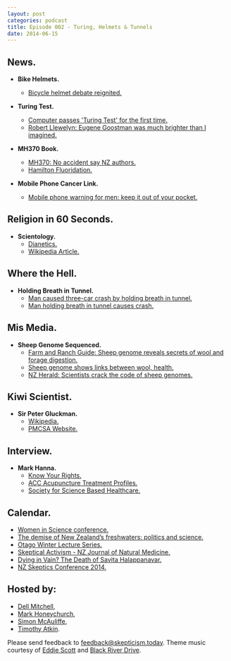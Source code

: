 ```yaml
---
layout: post
categories: podcast
title: Episode 002 - Turing, Helmets & Tunnels
date: 2014-06-15
---
```


## News.

- **Bike Helmets.**
  - [Bicycle helmet debate reignited.](http://www.stuff.co.nz/national/health/10154986/Helmet-debate-reignited)

- **Turing Test.**
  - [Computer passes 'Turing Test' for the first time.](http://www.telegraph.co.uk/technology/news/10884839/Computer-passes-Turing-Test-for-the-first-time-after-convincing-users-it-is-human.html)
  - [Robert Llewelyn: Eugene Goostman was much brighter than I imagined.](http://www.theguardian.com/science/2014/jun/09/turing-test-eugene-goostman)

- **MH370 Book.**
  - [MH370: No accident say NZ authors.](http://www.stuff.co.nz/world/asia/10156897/MH370-No-accident-say-NZ-authors)
  - [Hamilton Fluoridation.](http://www.stuff.co.nz/waikato-times/news/8792541/Hamilton-may-go-to-referendum-on-fluoride)

- **Mobile Phone Cancer Link.**
  - [Mobile phone warning for men: keep it out of your pocket.](http://www.nzherald.co.nz/lifestyle/news/article.cfm?c_id=6&objectid=11271152)

## Religion in 60 Seconds.

- **Scientology.**
  - [Dianetics.](http://www.dianetics.org/)
  - [Wikipedia Article.](https://en.wikipedia.org/wiki/Scientology)

## Where the Hell.

- **Holding Breath in Tunnel.**
  - [Man caused three-car crash by holding breath in tunnel.](http://www.theguardian.com/world/2014/may/26/oregon-man-three-car-crash-holding-breath-tunnel)
  - [Man holding breath in tunnel causes crash.](http://talkingpointsmemo.com/news/man-holds-breath-causes-crash)

## Mis Media.

- **Sheep Genome Sequenced.**
  - [Farm and Ranch Guide: Sheep genome reveals secrets of wool and forage digestion.](http://www.farmandranchguide.com/news/livestock/sheep-genome-reveals-secrets-of-wool-and-forage-digestion/article_268a8576-edb2-11e3-85df-001a4bcf887a.html)
  - [Sheep genome shows links between wool, health.](http://www.arabnews.com/news/583646)
  - [NZ Herald: Scientists crack the code of sheep genomes.](http://www.nzherald.co.nz/nz/news/article.cfm?c_id=1&objectid=11269087)

## Kiwi Scientist.

- **Sir Peter Gluckman.**
  - [Wikipedia.](https://en.wikipedia.org/wiki/Peter_Gluckman)
  - [PMCSA Website.](http://www.pmcsa.org.nz/a-short-biography-of-peter-gluckman/)

## Interview.

- **Mark Hanna.**
  - [Know Your Rights.](http://www.knowyourrights.co.nz/)
  - [ACC Acupuncture Treatment Profiles.](http://www.acc.co.nz/PRD_EXT_CSMP/groups/external_providers/documents/guide/wim2_059359.pdf)
  - [Society for Science Based Healthcare.](http://sbh.org.nz)

## Calendar.

- [Women in Science conference.](http://www.awis.org.nz/conference2014)
- [The demise of New Zealand’s freshwaters: politics and science.](http://www.royalsociety.org.nz/programmes/awards/fleming/charles-fleming-lecture-tour/)
- [Otago Winter Lecture Series.](http://www.otago.ac.nz/news/events/winter-lecture-series.html)
- [Skeptical Activism - NZ Journal of Natural Medicine.](http://www.meetup.com/Wellington-Skeptics-in-the-Pub/events/188100702/)
- [Dying in Vain? The Death of Savita Halappanavar.](http://www.meetup.com/Wellington-Skeptics-in-the-Pub/events/186589242/)
- [NZ Skeptics Conference 2014.](http://conference.skeptics.org.nz/register)

## Hosted by:

- [Dell Mitchell](mailto:dell@skepticism.today),
- [Mark Honeychurch](mailto:mark@skepticism.today),
- [Simon McAuliffe](mailto:simon@skepticism.today),
- [Timothy Atkin](mailto:tim@skepticism.today).

Please send feedback to [feedback@skepticism.today](mailto:feedback@skepticism.today). Theme music courtesy of [Eddie Scott](http://theskepticintheroom.com/) and [Black River Drive](https://www.facebook.com/blackriverdriveband).
